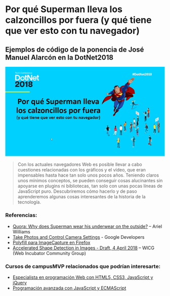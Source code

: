 # Por qué Superman lleva los calzoncillos por fuera (y qué tiene que ver esto con tu navegador)
## Ejemplos de código de la ponencia de José Manuel Alarcón en la DotNet2018

![Imagen de portada de la presentación](portada.png)

>Con los actuales navegadores Web es posible llevar a cabo cuestiones relacionadas con los gráficos y el vídeo, que eran impensables hasta hace tan solo unos pocos años. Teniendo claros unos mínimos conceptos, se pueden conseguir cosas alucinantes sin apoyarse en plugins ni bibliotecas, tan solo con unas pocas líneas de JavaScript puro. Descubriremos cómo hacerlo y de paso aprenderemos algunas cosas interesantes de la historia de la tecnología.

### Referencias:
- [Quora: Why does Superman wear his underwear on the outside?](https://www.quora.com/Why-does-Superman-wear-his-underwear-on-the-outside/answer/Ariel-Williams) – Ariel Williams
- [Take Photos and Control Camera Settings](https://developers.google.com/web/updates/2016/12/imagecapture) - Google Developers
- [Polyfill para ImageCapture en Firefox](https://github.com/GoogleChromeLabs/imagecapture-polyfill)
- [Accelerated Shape Detection in Images - Draft, 4 April 2018](https://wicg.github.io/shape-detection-api/) – WICG (Web Incubator Community Group)

### Cursos de campusMVP relacionados que podrían interesarte:
- [Especialista en programación Web con HTML5, CSS3, JavaScript y jQuery](https://www.campusmvp.es/catalogo/Product-Especialista-en-programaci%C3%B3n-Web-con-HTML5,-CSS3,-JavaScript-y-jQuery_235.aspx)
- [Programación avanzada con JavaScript y ECMAScript](https://www.campusmvp.es/catalogo/Product-Programación-avanzada-con-JavaScript-y-ECMAScript_206.aspx)